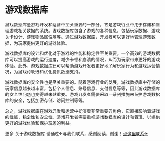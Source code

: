 # 游戏数据库

游戏数据库是游戏开发和运营中至关重要的一部分，它是游戏行业中用于存储和管理游戏相关数据的系统。游戏数据库包含了游戏的各种信息，包括玩家数据、游戏关卡设计、游戏物品属性等等。通过游戏数据库，开发者可以更好地管理游戏数据，为玩家提供更好的游戏体验。

游戏数据库的设计和优化对于游戏的性能和稳定性至关重要。一个高效的游戏数据库可以提高游戏的运行速度，减少卡顿和崩溃的情况，从而为玩家带来更好的游戏体验。此外，游戏数据库还可以帮助游戏开发者更好地了解玩家行为和游戏运营情况，为游戏的改进和优化提供数据支持。

游戏数据库的安全性也是至关重要的。随着游戏行业的发展，游戏数据库中存储的玩家信息越来越丰富，包括个人信息、账号信息、支付信息等等，因此游戏数据库的安全性问题也变得越来越重要。游戏开发者需要采取一系列措施来保护游戏数据库的安全，包括加密存储、访问控制等等。

总之，游戏数据库在游戏开发和运营中扮演着非常重要的角色，它直接影响着游戏的性能、稳定性和安全性。游戏开发者需要重视游戏数据库的设计和管理，以提供更好的游戏体验和保护玩家的利益。

更多 关于游戏数据库 请通过✈与我们联系，感谢阅读，谢谢！[点这里联系✈](https://lm.k02.cc)